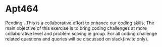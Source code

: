# Apt464
Pending..
This is a collaborative effort to enhance our coding skills. The main objective of this exercise is to bring coding challenges at more collaborative level and problem solving in group.
For all coding challenge related questions and queries will be discussed on slack(invite only). 
